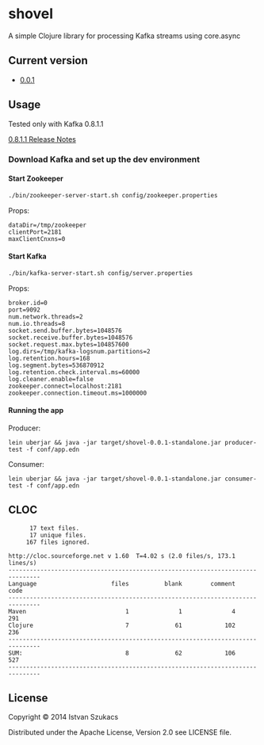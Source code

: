 # shovel

A simple Clojure library for processing Kafka streams using core.async

## Current version

* [0.0.1](https://github.com/l1x/shovel/tree/0.0.1)

## Usage

Tested only with Kafka 0.8.1.1

[0.8.1.1 Release Notes](https://archive.apache.org/dist/kafka/0.8.1.1/RELEASE_NOTES.html)

### Download Kafka and set up the dev environment

#### Start Zookeeper

```bash
./bin/zookeeper-server-start.sh config/zookeeper.properties
```

Props:

```
dataDir=/tmp/zookeeper
clientPort=2181
maxClientCnxns=0
```

#### Start Kafka 

```bash
./bin/kafka-server-start.sh config/server.properties
```

Props:
```
broker.id=0
port=9092
num.network.threads=2 
num.io.threads=8
socket.send.buffer.bytes=1048576
socket.receive.buffer.bytes=1048576
socket.request.max.bytes=104857600
log.dirs=/tmp/kafka-logsnum.partitions=2
log.retention.hours=168
log.segment.bytes=536870912
log.retention.check.interval.ms=60000
log.cleaner.enable=false
zookeeper.connect=localhost:2181
zookeeper.connection.timeout.ms=1000000
```

#### Running the app

Producer:

```
lein uberjar && java -jar target/shovel-0.0.1-standalone.jar producer-test -f conf/app.edn
```

Consumer:

```
lein uberjar && java -jar target/shovel-0.0.1-standalone.jar consumer-test -f conf/app.edn
```
## CLOC

```
      17 text files.
      17 unique files.
     167 files ignored.

http://cloc.sourceforge.net v 1.60  T=4.02 s (2.0 files/s, 173.1 lines/s)
-------------------------------------------------------------------------------
Language                     files          blank        comment           code
-------------------------------------------------------------------------------
Maven                            1              1              4            291
Clojure                          7             61            102            236
-------------------------------------------------------------------------------
SUM:                             8             62            106            527
-------------------------------------------------------------------------------
```

## License

Copyright © 2014 Istvan Szukacs 

Distributed under the Apache License, Version 2.0 see LICENSE file.
